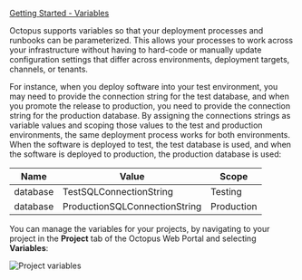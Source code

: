 [Getting Started - Variables](https://www.youtube.com/watch?v=Hd71uhcD61E)

Octopus supports variables so that your deployment processes and runbooks can be parameterized. This allows your processes to work across your infrastructure without having to hard-code or manually update configuration settings that differ across environments, deployment targets, channels, or tenants.

For instance, when you deploy software into your test environment, you may need to provide the connection string for the test database, and when you promote the release to production, you need to provide the connection string for the production database. By assigning the connections strings as variable values and scoping those values to the test and production environments, the same deployment process works for both environments. When the software is deployed to test, the test database is used, and when the software is deployed to production, the production database is used:

| Name | Value | Scope |
| --- | --- | --- |
| database | TestSQLConnectionString | Testing |
| database | ProductionSQLConnectionString | Production |

You can manage the variables for your projects, by navigating to your project in the **Project** tab of the Octopus Web Portal and selecting **Variables**:

![Project variables](/docs/img/shared-content/concepts/images/variables.png)
